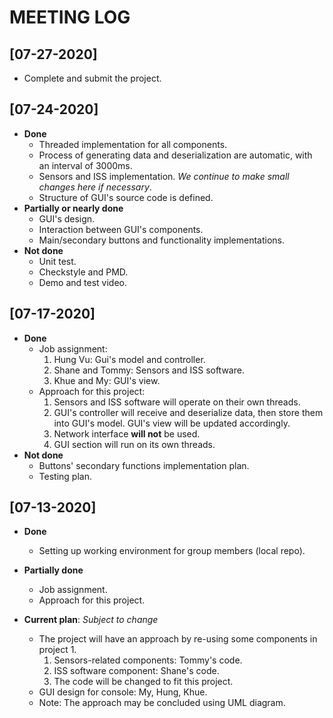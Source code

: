 # MEETING LOG

## [07-27-2020]
- Complete and submit the project.

## [07-24-2020]
- **Done**
	- Threaded implementation for all components.
	- Process of generating data and deserialization are automatic, with an interval of 3000ms.
	- Sensors and ISS implementation. *We continue to make small changes here if necessary*.
	- Structure of GUI's source code is defined.
- **Partially or nearly done**
	- GUI's design.
	- Interaction between GUI's components.
	- Main/secondary buttons and functionality implementations.
- **Not done**
	- Unit test.
	- Checkstyle and PMD.
	- Demo and test video.

	
## [07-17-2020]
- **Done**
	- Job assignment:
		1. Hung Vu: Gui's model and controller.
		2. Shane and Tommy: Sensors and ISS software.
		3. Khue and My: GUI's view.
	- Approach for this project:
		1. Sensors and ISS software will operate on their own threads.
		2. GUI's controller will receive and deserialize data, then store them into GUI's model. GUI's view will be updated accordingly.
		3. Network interface **will not** be used.
		4. GUI section will run on its own threads.
- **Not done**
	- Buttons' secondary functions implementation plan.
	- Testing plan.

## [07-13-2020]
- **Done**
    - Setting up working environment for group members (local repo).
    
- **Partially done**
    - Job assignment.
    - Approach for this project.

- **Current plan**: *Subject to change*
    - The project will have an approach by re-using some components in project 1.
        1. Sensors-related components: Tommy's code.
        2. ISS software component: Shane's code.
        3. The code will be changed to fit this project.
    - GUI design for console: My, Hung, Khue.
    - Note: The approach may be concluded using UML diagram.